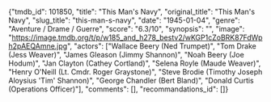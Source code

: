 {"tmdb_id": 101850, "title": "This Man's Navy", "original_title": "This Man's Navy", "slug_title": "this-man-s-navy", "date": "1945-01-04", "genre": "Aventure / Drame / Guerre", "score": "6.3/10", "synopsis": "", "image": "https://image.tmdb.org/t/p/w185_and_h278_bestv2/wKGP1cZoBRK87FdWph2pAEQAmne.jpg", "actors": ["Wallace Beery (Ned Trumpet)", "Tom Drake (Jess Weaver)", "James Gleason (Jimmy Shannon)", "Noah Beery (Joe Hodum)", "Jan Clayton (Cathey Cortland)", "Selena Royle (Maude Weaver)", "Henry O'Neill (Lt. Cmdr. Roger Graystone)", "Steve Brodie (Timothy Joseph Aloysius 'Tim' Shannon)", "George Chandler (Bert Bland)", "Donald Curtis (Operations Officer)"], "comments": [], "recommandations_id": []}